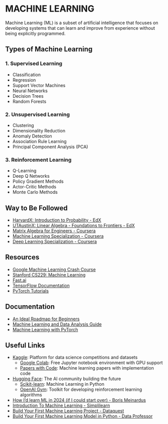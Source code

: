 # MACHINE LEARNING

Machine Learning (ML) is a subset of artificial intelligence that focuses on developing systems that can learn and improve from experience without being explicitly programmed.

## Types of Machine Learning

### 1. Supervised Learning

- Classification
- Regression
- Support Vector Machines
- Neural Networks
- Decision Trees
- Random Forests

### 2. Unsupervised Learning

- Clustering
- Dimensionality Reduction
- Anomaly Detection
- Association Rule Learning
- Principal Component Analysis (PCA)

### 3. Reinforcement Learning

- Q-Learning
- Deep Q Networks
- Policy Gradient Methods
- Actor-Critic Methods
- Monte Carlo Methods

## Way to Be Followed

- [HarvardX: Introduction to Probability - EdX](https://www.edx.org/learn/probability/harvard-university-introduction-to-probability)
- [UTAustinX: Linear Algebra - Foundations to Frontiers - EdX](https://www.edx.org/learn/linear-algebra/the-university-of-texas-at-austin-linear-algebra-foundations-to-frontiers)
- [Matrix Algebra for Engineers - Coursera](https://www.coursera.org/learn/matrix-algebra-engineers?irclickid=x-U2gpTSJxyLTxPwUx0Mo3EoUkDXeNXFjUFXWo0&irgwc=1)
- [Machine Learning Specialization - Coursera](https://www.coursera.org/specializations/machine-learning-introduction)
- [Deep Learning Specialization - Coursera](https://www.coursera.org/specializations/deep-learning?irclickid=x-U2gpTSJxyLTxPwUx0Mo3EoUkDXeu01jUFXWo0&irgwc=1#courses)

## Resources

- [Google Machine Learning Crash Course](https://developers.google.com/machine-learning/crash-course)
- [Stanford CS229: Machine Learning](https://cs229.stanford.edu/syllabus-fall2020.html)
- [Fast.ai](https://www.fast.ai/)
- [TensorFlow Documentation](https://www.tensorflow.org/learn)
- [PyTorch Tutorials](https://pytorch.org/tutorials/)

## Documentation

- [An Ideal Roadmap for Beginners](./perfect.roadmap.for.ml.md)
- [Machine Learning and Data Analysis Guide](./machine.learning.and.data.analysis.md)
- [Machine Learning with PyTorch](./pytorch.md)

## Useful Links

- [Kaggle](https://www.kaggle.com/): Platform for data science competitions and datasets
  - [Google Colab](https://colab.research.google.com/): Free Jupyter notebook environment with GPU support
  - [Papers with Code](https://paperswithcode.com/): Machine learning papers with implementation code
- [Hugging Face](https://huggingface.co/): The AI community building the future
  - [Scikit-learn](https://scikit-learn.org/): Machine Learning in Python
  - [OpenAI Gym](https://gym.openai.com/): Toolkit for developing reinforcement learning algorithms
- [How I’d learn ML in 2024 (if I could start over) - Boris Meinardus](https://www.youtube.com/watch?v=gUmagAluXpk)
- [Introduction To Machine Learning - Simplilearn](https://www.youtube.com/watch?v=ukzFI9rgwfU)
- [Build Your First Machine Learning Project - Dataquest](https://www.youtube.com/watch?v=Hr06nSA-qww)
- [Build Your First Machine Learning Model in Python - Data Professor](https://www.youtube.com/watch?v=29ZQ3TDGgRQ)
